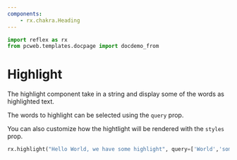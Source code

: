 ```yaml
---
components:
    - rx.chakra.Heading
---
```


```python exec
import reflex as rx
from pcweb.templates.docpage import docdemo_from
```

# Highlight

The highlight component take in a string and display some of the words as highlighted text.

The words to highlight can be selected using the `query` prop.

You can also customize how the hightlight will be rendered with the `styles` prop.

```python demo
rx.highlight("Hello World, we have some highlight", query=['World','some'], styles={ 'px': '2', 'py': '1', 'rounded': 'full', 'bg': 'grey' })
```